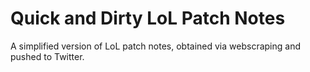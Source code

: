 # Quick and Dirty LoL Patch Notes
 A simplified version of LoL patch notes, obtained via webscraping and pushed to Twitter.
 
 
